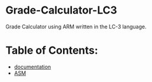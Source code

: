 # Grade-Calculator-LC3
Grade Calculator using ARM written in the LC-3 language.
# Table of Contents:
* [documentation](documentation)
* [ASM](ASM)
